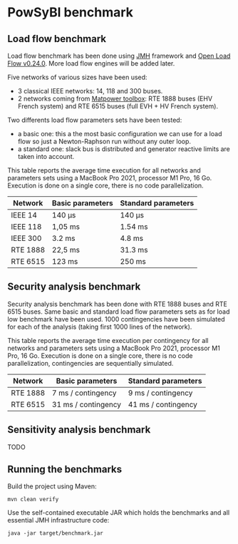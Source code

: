 # PowSyBl benchmark



## Load flow benchmark



Load flow benchmark has been done using [JMH](https://github.com/openjdk/jmh) framework and [Open Load Flow v0.24.0](https://github.com/powsybl/powsybl-open-loadflow/releases/tag/v0.24.0). More load flow engines will be added later.

Five networks of various sizes have been used: 

- 3 classical IEEE networks: 14, 118 and 300 buses.
- 2 networks coming from [Matpower toolbox](https://matpower.org/): RTE 1888 buses (EHV French system) and RTE 6515 buses (full EVH + HV French system).

Two differents load flow parameters sets have been tested:

- a basic one: this a the most basic configuration we can use for a load flow so just a Newton-Raphson run without any outer loop.
- a standard one: slack bus is distributed and generator reactive limits are taken into account.

This table reports the average time execution for all networks and parameters sets using a MacBook Pro 2021, processor M1 Pro, 16 Go. Execution is done on a single core, there is no code parallelization.

| Network  | Basic parameters | Standard parameters |
| -------- |------------------|---------------------|
| IEEE 14  | 140 &#181;s      | 140 &#181;s         |
| IEEE 118 | 1,05 ms          | 1.54 ms             |
| IEEE 300 | 3.2 ms           | 4.8 ms              |
| RTE 1888 | 22,5 ms          | 31.3 ms             |
| RTE 6515 | 123 ms           | 250 ms              |



## Security analysis benchmark

Security analysis benchmark has been done with RTE 1888 buses and RTE 6515 buses. Same basic and standard load flow parameters sets as for load low benchmark have been used. 1000 contingencies have been simulated for each of the analysis (taking first 1000 lines of the network).

This table reports the average time execution per contingency for all networks and parameters sets using a MacBook Pro 2021, processor M1 Pro, 16 Go. Execution is done on a single core, there is no code parallelization, contingencies are sequentially simulated.

| Network  | Basic parameters    | Standard parameters |
| -------- |---------------------|---------------------|
| RTE 1888 | 7 ms / contingency  | 9 ms / contingency  |
| RTE 6515 | 31 ms / contingency | 41 ms / contingency |



## Sensitivity analysis benchmark

TODO


## Running the benchmarks

Build the project using Maven:

```
mvn clean verify
```

Use the self-contained executable JAR which holds the benchmarks and all essential JMH infrastructure code:

```
java -jar target/benchmark.jar
```
